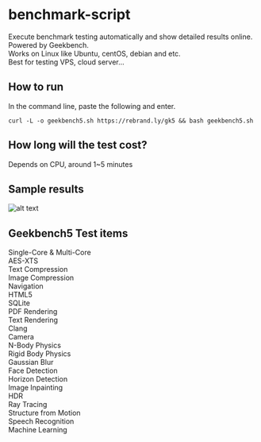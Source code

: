 # benchmark-script
Execute benchmark testing automatically and show detailed results online. 
Powered by Geekbench.<br>
Works on Linux like Ubuntu, centOS, debian and etc.<br>
Best for testing VPS, cloud server...
## How to run
In the command line, paste the following and enter.
```
curl -L -o geekbench5.sh https://rebrand.ly/gk5 && bash geekbench5.sh
```
## How long will the test cost?
Depends on CPU, around 1~5 minutes

## Sample results
![alt text](https://github.com/mikeyang01/benchmark-script/blob/master/gb5-sample.jpg)
## Geekbench5 Test items
Single-Core & Multi-Core
  <br> AES-XTS
  <br> Text Compression
  <br> Image Compression
  <br> Navigation
  <br> HTML5
  <br> SQLite
  <br> PDF Rendering
  <br> Text Rendering
  <br> Clang
  <br> Camera
  <br> N-Body Physics
  <br> Rigid Body Physics
  <br> Gaussian Blur
  <br> Face Detection
  <br> Horizon Detection
  <br> Image Inpainting
  <br> HDR
  <br> Ray Tracing
  <br> Structure from Motion
  <br> Speech Recognition
  <br> Machine Learning
